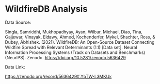 # WildfireDB Analysis

Data Source:


Singla, Samriddhi, Mukhopadhyay, Ayan, Wilbur, Michael, Diao, Tina, Gajjewar, Vinayak, Eldawy, Ahmed, Kochenderfer, Mykel, Shachter, Ross, & Dubey, Abhishek. (2021). WildfireDB: An Open-Source Dataset Connecting Wildfire Spread with Relevant Determinants (1.1) [Data set]. Neural Information Processing Systems (Track on Datasets and Benchmarks) (NeurIPS). Zenodo. https://doi.org/10.5281/zenodo.5636429


Data Link:


https://zenodo.org/record/5636429#.YbTW-L3MKUk

